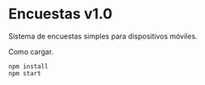 # Encuestas v1.0

Sistema de encuestas simples para dispositivos
móviles.

Como cargar.

```
npm install
npm start
```
